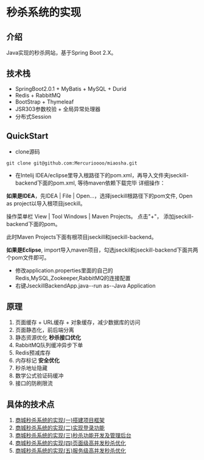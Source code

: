 # 秒杀系统的实现

## 介绍

Java实现的秒杀网站，基于Spring Boot 2.X。

## 技术栈

- SpringBoot2.0.1 + MyBatis + MySQL + Durid
- Redis + RabbitMQ
- BootStrap + Thymeleaf
- JSR303参数校验 + 全局异常处理器
- 分布式Session

## QuickStart

- clone源码

```
git clone git@github.com:Mercurioooo/miaosha.git
```

- 在Intelij IDEA/eclipse里导入根路径下的pom.xml，再导入文件夹jseckill-backend下面的pom.xml, 等待maven依赖下载完毕 详细操作：

**如果是IDEA**，先IDEA | File | Open...，选择jseckill根路径下的pom文件, Open as project以导入根项目jseckill。

操作菜单栏 View | Tool Windows | Maven Projects。 点击"+"， 添加jseckill-backend下面的pom。

此时Maven Projects下面有根项目jseckill和jseckill-backend。

**如果是Eclipse**, import导入maven项目，勾选jseckil和jseckill-backend下面共两个pom文件即可。

- 修改application.properties里面的自己的Redis,MySQL,Zookeeper,RabbitMQ的连接配置
- 右键JseckillBackendApp.java--run as--Java Application

## 原理

1. 页面缓存 + URL缓存 + 对象缓存，减少数据库的访问
2. 页面静态化，前后端分离
3. 静态资源优化 **秒杀接口优化**
4. RabbitMQ队列缓冲异步下单
5. Redis预减库存
6. 内存标记 **安全优化**
7. 秒杀地址隐藏
8. 数学公式验证码缓冲
9. 接口的防刷限流

## 具体的技术点

1. [商城秒杀系统的实现(一)搭建项目框架](https://editor.csdn.net/md/?articleId=104331179)
2. [商城秒杀系统的实现(二)实现登录功能](https://editor.csdn.net/md/?articleId=104331322)
3. [商城秒杀系统的实现(三)秒杀功能开发及管理后台](https://editor.csdn.net/md/?articleId=104332117)
4. [商城秒杀系统的实现(四)页面级高并发秒杀优化](https://editor.csdn.net/md/?articleId=104333300)
5. [商城秒杀系统的实现(五)服务级高并发秒杀优化](https://editor.csdn.net/md/?articleId=104332912)

